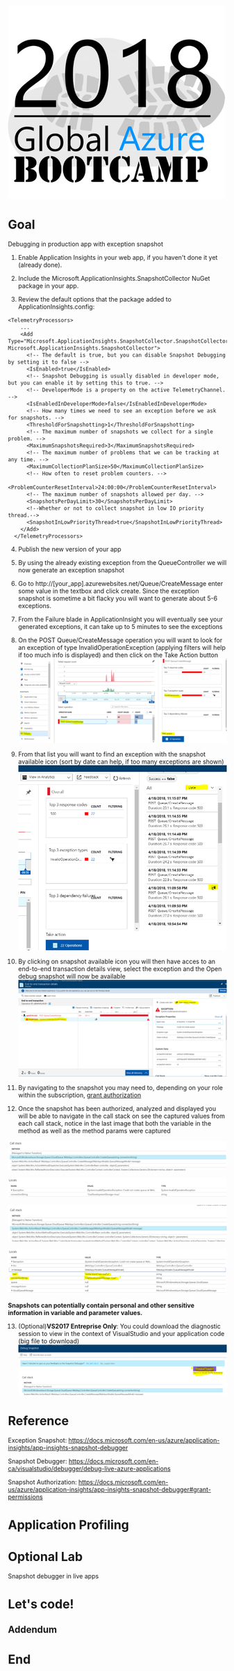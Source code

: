 ![gablogo][gablogo]
# Goal
Debugging in production app with exception snapshot

1. Enable Application Insights in your web app, if you haven't done it yet (already done). 

2. Include the Microsoft.ApplicationInsights.SnapshotCollector NuGet package in your app.

3. Review the default options that the package added to ApplicationInsights.config:
```
<TelemetryProcessors>
    ...
    <Add Type="Microsoft.ApplicationInsights.SnapshotCollector.SnapshotCollectorTelemetryProcessor, Microsoft.ApplicationInsights.SnapshotCollector">
      <!-- The default is true, but you can disable Snapshot Debugging by setting it to false -->
      <IsEnabled>true</IsEnabled>
      <!-- Snapshot Debugging is usually disabled in developer mode, but you can enable it by setting this to true. -->
      <!-- DeveloperMode is a property on the active TelemetryChannel. -->
      <IsEnabledInDeveloperMode>false</IsEnabledInDeveloperMode>
      <!-- How many times we need to see an exception before we ask for snapshots. -->
      <ThresholdForSnapshotting>1</ThresholdForSnapshotting>
      <!-- The maximum number of snapshots we collect for a single problem. -->
      <MaximumSnapshotsRequired>3</MaximumSnapshotsRequired>
      <!-- The maximum number of problems that we can be tracking at any time. -->
      <MaximumCollectionPlanSize>50</MaximumCollectionPlanSize>
      <!-- How often to reset problem counters. -->
      <ProblemCounterResetInterval>24:00:00</ProblemCounterResetInterval>
      <!-- The maximum number of snapshots allowed per day. -->
      <SnapshotsPerDayLimit>30</SnapshotsPerDayLimit>
      <!--Whether or not to collect snapshot in low IO priority thread.-->
      <SnapshotInLowPriorityThread>true</SnapshotInLowPriorityThread>
    </Add>
  </TelemetryProcessors>
```
4. Publish the new version of your app

5. By using the already existing exception from the QueueController we will now generate an exception snapshot

6. Go to http://[your_app].azurewebsites.net/Queue/CreateMessage  enter some value in the textbox and click create. Since the exception snapshot is sometime a bit flacky you will want to generate about 5-6 exceptions.

7. From the Failure blade in ApplicationInsight you will eventually see your generated exceptions, it can take up to 5 minutes to see the exceptions

8. On the POST Queue/CreateMessage operation you will want to look for an exception of type InvalidOperationException (applying filters will help if too much info is displayed) and then click on the Take Action button ![failureblade][failureblade]

9. From that list you will want to find an exception with the snapshot available icon (sort by date can help, if too many exceptions are shown)![takeaction][takeaction]

10. By clicking on snapshot available icon you will then have acces to an end-to-end transaction details view, select the exception and the Open debug snapshot will now be available  ![endtoend][endtoend]

11. By navigating to the snapshot you may need to, depending on your role within the subscription, [grant authorization](https://docs.microsoft.com/en-us/azure/application-insights/app-insights-snapshot-debugger#grant-permissions)

12. Once the snapshot has been authorized, analyzed and displayed you will be able to navigate in the call stack on see the captured values from each call stack, notice in the last image that both the variable in the method as well as the method params were captured

![callstack1][callstack1]

![callstack2][callstack2]

![callstack3][callstack3]

![callstack4][callstack4]

**Snapshots can potentially contain personal and other sensitive information in variable and parameter values.**

13. (Optional)**VS2017 Entreprise Only**: You could download the diagnostic session to view in the context of VisualStudio and your application code (big file to download) ![download][download]
# Reference
Exception Snapshot:  https://docs.microsoft.com/en-us/azure/application-insights/app-insights-snapshot-debugger

Snapshot Debugger:
https://docs.microsoft.com/en-ca/visualstudio/debugger/debug-live-azure-applications

Snapshot Authorization: https://docs.microsoft.com/en-us/azure/application-insights/app-insights-snapshot-debugger#grant-permissions

# Application Profiling

# Optional Lab
Snapshot debugger in live apps


# Let's code!
## Addendum

# End


[gablogo]: ../media/logo-2018-500x444.png "Global Azure Bootcamp logo"
[snapshotdebugging]: https://docs.microsoft.com/en-us/azure/application-insights/media/app-insights-snapshot-debugger/snapshot-on-exception.png

[failureblade]: media/failureBlade.PNG
[takeaction]: media/takeAction.PNG
[endtoend]: media/endtoend.PNG
[callstack1]: media/callstack1.PNG
[callstack2]: media/callstack2.PNG
[callstack3]: media/callstack3.PNG
[callstack4]: media/callstack4.PNG
[download]: media/download.PNG